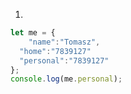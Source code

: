 1.
```javascript 
let me = {
	"name":"Tomasz",
  "home":"7839127"
  "personal":"7839127"
};
console.log(me.personal);
```
